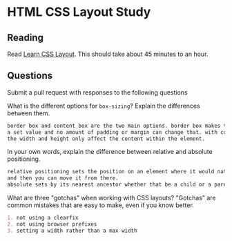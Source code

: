 # HTML CSS Layout Study

## Reading

Read [Learn CSS Layout](http://learnlayout.com). This should take about 45
 minutes to an hour.

## Questions

Submit a pull request with responses to the following questions

What is the different options for `box-sizing`? Explain the differences between
 them.

```md
border box and content box are the two main options. border box makes the width
a set value and no amount of padding or margin can change that. with content box,
the width and height only affect the content within the element.
```

In your own words, explain the difference between relative and absolute
 positioning.

```md
relative positioning sets the position on an element where it would naturally be
and then you can move it from there.
absolute sets by its nearest ancestor whether that be a child or a parent element.
```

What are three "gotchas" when working with CSS layouts? "Gotchas" are common
 mistakes that are easy to make, even if you know better.

```md
1. not using a clearfix
2. not using browser prefixes
3. setting a width rather than a max width
```
